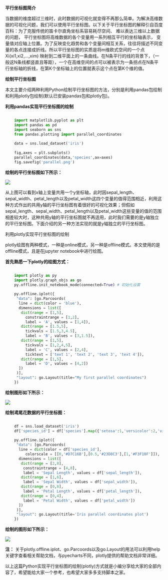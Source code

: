 **平行坐标图简介**

当数据的维度超过三维时，此时数据的可视化就变得不再那么简单。为解决高维数据的可视化问题，我们可以使用平行坐标图。以下关于平行坐标图的解释引自百度百科：为了克服传统的笛卡尔直角坐标系容易耗尽空间、
难以表达三维以上数据的问题， 平行坐标图将高维数据的各个变量用一系列相互平行的坐标轴表示，
变量值对应轴上位置。为了反映变化趋势和各个变量间相互关系，往往将描述不同变量的各点连接成折线。所以平行坐标图的实质是将m维欧式空间的一个点Xi(xi1,xi2,...,xim)
映射到二维平面上的一条曲线。在N条平行的线的背景下，（一般这N条线都竖直且等距），一个在高维空间的点可以被表示为一条拐点在N条平行坐标轴的折线，在第K个坐标轴上的位置就表示这个点在第K个维的值。

**绘制平行坐标图**

本文主要介绍两种利用Python绘制平行坐标图的方法，分别是利用pandas包绘制和利用plotly包绘制(默认已安装pandas包和plotly包)。

**利用pandas实现平行坐标图的绘制**

```python

    import matplotlib.pyplot as plt
    import pandas as pd
    import seaborn as sns
    from pandas.plotting import parallel_coordinates
     
    data = sns.load_dataset('iris')
     
    fig,axes = plt.subplots()
    parallel_coordinates(data,'species',ax=axes)
    fig.savefig('parallel.png')
```

**绘制的平行坐标图如下所示：**

![](https://img.jbzj.com/file_images/article/201911/20191122091019.jpg)

从上图可以看到x轴上变量共用一个y坐标轴，此时因sepal_length、sepal_width、petal_length以及petal_width这四个变量的值得范围相近，利用这种方式作出的共用y轴的平行坐标图有着很好的可视化效果；但假如sepal_length、sepal_width、petal_length以及petal_width这些变量的值的范围相差较大时，这种共用y轴的平行坐标图就不再适用，此时我们需要的是y轴独立的平行坐标图。下面介绍的另一种方法实现的就是y轴独立的平行坐标图。

利用plotly实现平行坐标图的绘制

plotly绘图有两种模式，一种是online模式，另一种是offline模式。本文使用的是offline模式，且是在jupyter
notebook中进行绘图。

**首先熟悉一下plotly的绘图方式：**

```python

    import plotly as py
    import plotly.graph_objs as go
    py.offline.init_notebook_mode(connected=True) # 初始化设置
     
    py.offline.iplot({
     "data": [go.Parcoords(
      line = dict(color = 'blue'),
      dimensions = list([
       dict(range = [1,5],
         constraintrange = [1,2],
         label = 'A', values = [1,4]),
       dict(range = [1.5,5],
         tickvals = [1.5,3,4.5],
         label = 'B', values = [3,1.5]),
       dict(range = [1,5],
         tickvals = [1,2,4,5],
         label = 'C', values = [2,4],
         ticktext = ['text 1', 'text 2', 'text 3', 'text 4']),
       dict(range = [1,5],
         label = 'D', values = [4,2])
      ])
     )],
     "layout": go.Layout(title="My first parallel coordinates")
    })
```

**绘制图形如下所示：**

![](https://img.jbzj.com/file_images/article/201911/20191122091031.jpg)

**绘制鸢尾花数据的平行坐标图：**

```python

    df = sns.load_dataset('iris')
    df['species_id'] = df['species'].map({'setosa':1,'versicolor':2,'virginica':3}) #用于颜色映射
     
    py.offline.iplot({
     "data": [go.Parcoords(
      line = dict(color = df['species_id'],
         colorscale = [[0,'#D7C16B'],[0.5,'#23D8C3'],[1,'#F3F10F']]),
      dimensions = list([
       dict(range = [2,8],
        constraintrange = [4,8],
        label = 'Sepal Length', values = df['sepal_length']),
       dict(range = [1,6],
        label = 'Sepal Width', values = df['sepal_width']),
       dict(range = [0,8],
        label = 'Petal Length', values = df['petal_length']),
       dict(range = [0,4],
        label = 'Petal Width', values = df['petal_width'])
      ])
     )],
     "layout": go.Layout(title='Iris parallel coordinates plot')
    })
```

**绘制的图形如下所示：**

![](https://img.jbzj.com/file_images/article/201911/20191122091039.jpg)

**注：**
关于plotly.offline.iplot、go.Parcoords以及go.Layout的用法可以利用help关键字查看相关帮助文档，与pyecharts不同，plotly提供的帮助文档非常详细。

以上这篇Python实现平行坐标图的绘制(plotly)方式就是小编分享给大家的全部内容了，希望能给大家一个参考，也希望大家多多支持脚本之家。

